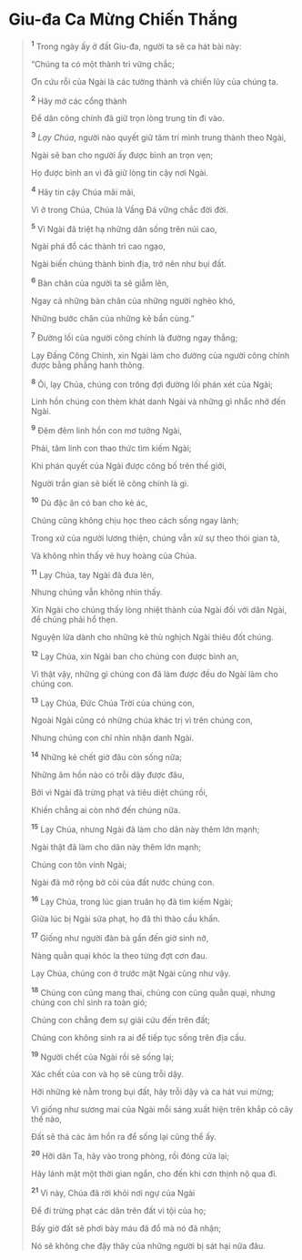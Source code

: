 # Giu-đa Ca Mừng Chiến Thắng

> <sup><b>1</b></sup> Trong ngày ấy ở đất Giu-đa, người ta sẽ ca hát bài này:
>
> “Chúng ta có một thành trì vững chắc;
>
> Ơn cứu rỗi của Ngài là các tường thành và chiến lũy của chúng ta.
>
> <sup><b>2</b></sup> Hãy mở các cổng thành
>
> Ðể dân công chính đã giữ trọn lòng trung tín đi vào.
>
> <sup><b>3</b></sup> _Lạy Chúa_, người nào quyết giữ tâm trí mình trung thành theo Ngài,
>
> Ngài sẽ ban cho người ấy được bình an trọn vẹn;
>
> Họ được bình an vì đã giữ lòng tin cậy nơi Ngài.
>
> <sup><b>4</b></sup> Hãy tin cậy Chúa mãi mãi,
>
> Vì ở trong Chúa, Chúa là Vầng Ðá vững chắc đời đời.
>
> <sup><b>5</b></sup> Vì Ngài đã triệt hạ những dân sống trên núi cao,
>
> Ngài phá đổ các thành trì cao ngạo,
>
> Ngài biến chúng thành bình địa, trở nên như bụi đất.
>
> <sup><b>6</b></sup> Bàn chân của người ta sẽ giẫm lên,
>
> Ngay cả những bàn chân của những người nghèo khó,
>
> Những bước chân của những kẻ bần cùng.”
>
> <sup><b>7</b></sup> Ðường lối của người công chính là đường ngay thẳng;
>
> Lạy Ðấng Công Chính, xin Ngài làm cho đường của người công chính được bằng phẳng hanh thông.
>
> <sup><b>8</b></sup> Ôi, lạy Chúa, chúng con trông đợi đường lối phán xét của Ngài;
>
> Linh hồn chúng con thèm khát danh Ngài và những gì nhắc nhở đến Ngài.
>
> <sup><b>9</b></sup> Ðêm đêm linh hồn con mơ tưởng Ngài,
>
> Phải, tâm linh con thao thức tìm kiếm Ngài;
>
> Khi phán quyết của Ngài được công bố trên thế giới,
>
> Người trần gian sẽ biết lẽ công chính là gì.
>
> <sup><b>10</b></sup> Dù đặc ân có ban cho kẻ ác,
>
> Chúng cũng không chịu học theo cách sống ngay lành;
>
> Trong xứ của người lương thiện, chúng vẫn xử sự theo thói gian tà,
>
> Và không nhìn thấy vẻ huy hoàng của Chúa.
>
> <sup><b>11</b></sup> Lạy Chúa, tay Ngài đã đưa lên,
>
> Nhưng chúng vẫn không nhìn thấy.
>
> Xin Ngài cho chúng thấy lòng nhiệt thành của Ngài đối với dân Ngài, để chúng phải hổ thẹn.
>
> Nguyện lửa dành cho những kẻ thù nghịch Ngài thiêu đốt chúng.
>
> <sup><b>12</b></sup> Lạy Chúa, xin Ngài ban cho chúng con được bình an,
>
> Vì thật vậy, những gì chúng con đã làm được đều do Ngài làm cho chúng con.
>
> <sup><b>13</b></sup> Lạy Chúa, Ðức Chúa Trời của chúng con,
>
> Ngoài Ngài cũng có những chúa khác trị vì trên chúng con,
>
> Nhưng chúng con chỉ nhìn nhận danh Ngài.
>
> <sup><b>14</b></sup> Những kẻ chết giờ đâu còn sống nữa;
>
> Những âm hồn nào có trỗi dậy được đâu,
>
> Bởi vì Ngài đã trừng phạt và tiêu diệt chúng rồi,
>
> Khiến chẳng ai còn nhớ đến chúng nữa.
>
> <sup><b>15</b></sup> Lạy Chúa, nhưng Ngài đã làm cho dân này thêm lớn mạnh;
>
> Ngài thật đã làm cho dân này thêm lớn mạnh;
>
> Chúng con tôn vinh Ngài;
>
> Ngài đã mở rộng bờ cõi của đất nước chúng con.
>
> <sup><b>16</b></sup> Lạy Chúa, trong lúc gian truân họ đã tìm kiếm Ngài;
>
> Giữa lúc bị Ngài sửa phạt, họ đã thì thào cầu khẩn.
>
> <sup><b>17</b></sup> Giống như người đàn bà gần đến giờ sinh nở,
>
> Nàng quằn quại khóc la theo từng đợt cơn đau.
>
> Lạy Chúa, chúng con ở trước mặt Ngài cũng như vậy.
>
> <sup><b>18</b></sup> Chúng con cũng mang thai, chúng con cũng quằn quại, nhưng chúng con chỉ sinh ra toàn gió;
>
> Chúng con chẳng đem sự giải cứu đến trên đất;
>
> Chúng con không sinh ra ai để tiếp tục sống trên địa cầu.
>
> <sup><b>19</b></sup> Người chết của Ngài rồi sẽ sống lại;
>
> Xác chết của con và họ sẽ cùng trỗi dậy.
>
> Hỡi những kẻ nằm trong bụi đất, hãy trỗi dậy và ca hát vui mừng;
>
> Vì giống như sương mai của Ngài mỗi sáng xuất hiện trên khắp cỏ cây thế nào,
>
> Ðất sẽ thả các âm hồn ra để sống lại cũng thể ấy.
>
> <sup><b>20</b></sup> Hỡi dân Ta, hãy vào trong phòng, rồi đóng cửa lại;
>
> Hãy lánh mặt một thời gian ngắn, cho đến khi cơn thịnh nộ qua đi.
>
> <sup><b>21</b></sup> Vì này, Chúa đã rời khỏi nơi ngự của Ngài
>
> Ðể đi trừng phạt các dân trên đất vì tội của họ;
>
> Bấy giờ đất sẽ phơi bày máu đã đổ mà nó đã nhận;
>
> Nó sẽ không che đậy thây của những người bị sát hại nữa đâu.
